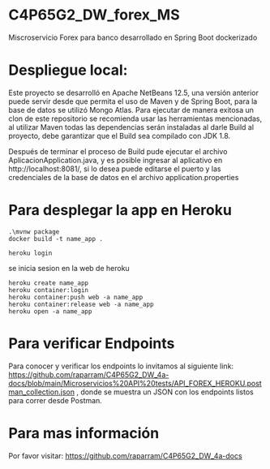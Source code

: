 # C4P65G2_DW_forex_MS
Miscroservicio Forex para banco desarrollado en Spring Boot dockerizado

# Despliegue local:
Este proyecto se desarrolló en Apache NetBeans 12.5, una versión anterior puede servir desde que permita el uso de Maven y de Spring Boot, para la base de datos se utilizó Mongo Atlas. Para ejecutar de manera exitosa un clon de este repositorio se recomienda usar las herramientas mencionadas, al utilizar Maven todas las dependencias serán instaladas al darle Build al proyecto, debe garantizar que el Build sea compilado con JDK 1.8.

Después de terminar el proceso de Build pude ejecutar el archivo AplicacionApplication.java, y es posible ingresar al aplicativo en http://localhost:8081/, si lo desea puede editarse el puerto y las credenciales de la base de datos en el archivo application.properties

# Para desplegar la app en Heroku
```
.\mvnw package
docker build -t name_app .

heroku login
```
se inicia sesion en la web de heroku
```
heroku create name_app
heroku container:login
heroku container:push web -a name_app
heroku container:release web -a name_app
heroku open -a name_app
```


# Para verificar Endpoints
Para conocer y verificar los endpoints lo invitamos al siguiente link:  https://github.com/raparram/C4P65G2_DW_4a-docs/blob/main/Microservicios%20API%20tests/API_FOREX_HEROKU.postman_collection.json , donde se muestra un JSON con los endpoints listos para correr desde Postman.

# Para mas información
Por favor visitar: https://github.com/raparram/C4P65G2_DW_4a-docs

